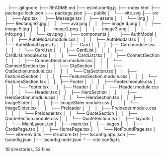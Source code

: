.
├── .gitignore
├── README.md
├── eslint.config.js
├── index.html
├── package-lock.json
├── package.json
├── public
│   └── vite.svg
├── src
│   ├── App.tsx
│   ├── Message.tsx
│   ├── assets
│   │   └── img
│   │       ├── Rectangle2.jpg
│   │       ├── ava.png
│   │       ├── image 4.png
│   │       ├── image 5.jpg
│   │       ├── image2.png
│   │       ├── image3.png
│   │       ├── info.png
│   │       └── kav.png
│   ├── components
│   │   ├── AuthModal
│   │   │   ├── AuthModal.module.css
│   │   │   ├── AuthModal.tsx
│   │   │   └── AuthModal.types.ts
│   │   ├── Card
│   │   │   ├── Card.module.css
│   │   │   └── Card.tsx
│   │   ├── CardList
│   │   │   ├── CardList.module.css
│   │   │   └── CardList.tsx
│   │   ├── ConnectSection
│   │   │   ├── ConnectSection.module.css
│   │   │   └── ConnectSection.tsx
│   │   ├── CtaSection
│   │   │   ├── CtaSection.module.css
│   │   │   └── CtaSection.tsx
│   │   ├── FeaturesSection
│   │   │   ├── FeaturesSection.module.css
│   │   │   └── FeaturesSection.tsx
│   │   ├── Footer
│   │   │   ├── Footer.module.css
│   │   │   └── Footer.tsx
│   │   ├── Header
│   │   │   ├── Header.module.css
│   │   │   └── Header.tsx
│   │   ├── HeroSection
│   │   │   ├── HeroSection.module.css
│   │   │   └── HeroSection.tsx
│   │   ├── ImageSlider
│   │   │   ├── ImageSlider.module.css
│   │   │   └── ImageSlider.tsx
│   │   ├── Preloader
│   │   │   ├── Preloader.module.css
│   │   │   └── Preloader.tsx
│   │   └── QuoteSection
│   │       ├── QuoteSection.module.css
│   │       └── QuoteSection.tsx
│   ├── layouts
│   │   └── MainLayout.tsx
│   ├── main.tsx
│   ├── pages
│   │   ├── CardsPage.tsx
│   │   ├── HomePage.tsx
│   │   └── NotFoundPage.tsx
│   └── vite-env.d.ts
├── structure.txt
├── tsconfig.app.json
├── tsconfig.json
├── tsconfig.node.json
└── vite.config.ts

19 directories, 53 files

